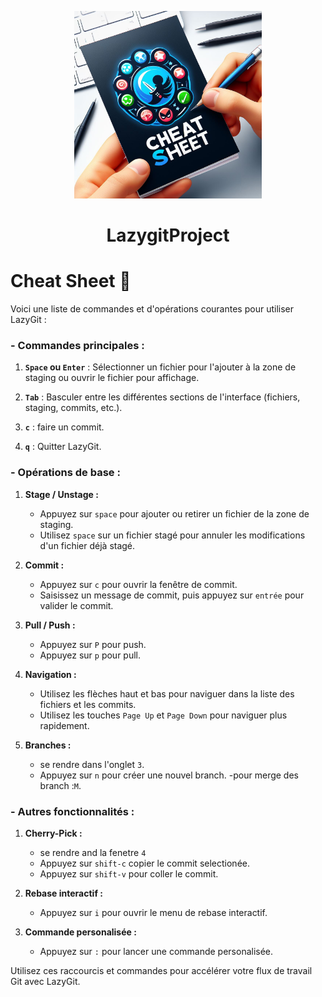   <p align="center">
  <img src="../res/Img/Image_cheatsheet.jpeg" alt="image" width="300" height="auto">
<h1 align="center">LazygitProject</h1>

# Cheat Sheet :page_with_curl:

Voici une liste de commandes et d'opérations courantes pour utiliser LazyGit :

### - Commandes principales :

1. **`Space` ou `Enter`** : Sélectionner un fichier pour l'ajouter à la zone de staging ou ouvrir le fichier pour affichage.

2. **`Tab`** : Basculer entre les différentes sections de l'interface (fichiers, staging, commits, etc.).

3. **`c`** : faire un commit.

4. **`q`** : Quitter LazyGit.

### - Opérations de base :

1. **Stage / Unstage :**
   - Appuyez sur `space` pour ajouter ou retirer un fichier de la zone de staging.
   - Utilisez `space` sur un fichier stagé pour annuler les modifications d'un fichier déjà stagé.

2. **Commit :**
   - Appuyez sur `c` pour ouvrir la fenêtre de commit.
   - Saisissez un message de commit, puis appuyez sur `entrée` pour valider le commit.

3. **Pull / Push :**
   - Appuyez sur `P` pour push.
   - Appuyez sur `p` pour pull.

4. **Navigation :**
   - Utilisez les flèches haut et bas pour naviguer dans la liste des fichiers et les commits.
   - Utilisez les touches `Page Up` et `Page Down` pour naviguer plus rapidement.

5. **Branches :**
   - se rendre dans l'onglet `3`.
   - Appuyez sur `n` pour créer une nouvel branch.
   -pour merge des branch :`M`.

### - Autres fonctionnalités :

1. **Cherry-Pick :**
   - se rendre and la fenetre `4`
   - Appuyez sur `shift-c` copier le commit selectionée.
   - Appuyez sur `shift-v` pour coller le commit.

2. **Rebase interactif :**
   - Appuyez sur `i` pour ouvrir le menu de rebase interactif.

3. **Commande personalisée :**
   - Appuyez sur `:` pour lancer une commande personalisée.


Utilisez ces raccourcis et commandes pour accélérer votre flux de travail Git avec LazyGit.